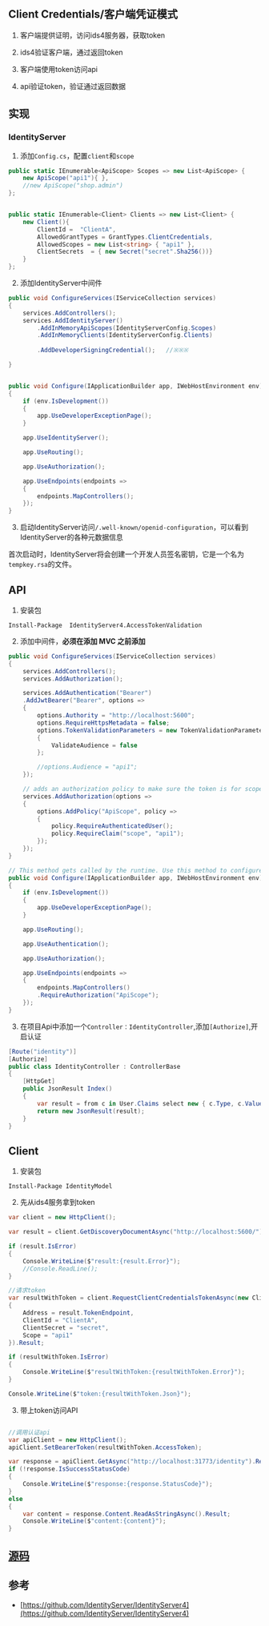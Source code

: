 ## Client Credentials/客户端凭证模式

1. 客户端提供证明，访问ids4服务器，获取token

2. ids4验证客户端，通过返回token 

3. 客户端使用token访问api

4. api验证token，验证通过返回数据

## 实现

### IdentityServer

1. 添加```Config.cs```，配置```client```和```scope```

```c#
public static IEnumerable<ApiScope> Scopes => new List<ApiScope> {
    new ApiScope("api1"){ },
    //new ApiScope("shop.admin")
};


public static IEnumerable<Client> Clients => new List<Client> {
    new Client(){
        ClientId =  "ClientA",
        AllowedGrantTypes = GrantTypes.ClientCredentials,
        AllowedScopes = new List<string> { "api1" },
        ClientSecrets  = { new Secret("secret".Sha256())}
    }
};

```


2. 添加IdentityServer中间件

```c#
public void ConfigureServices(IServiceCollection services)
{
    services.AddControllers();
    services.AddIdentityServer()
        .AddInMemoryApiScopes(IdentityServerConfig.Scopes)
        .AddInMemoryClients(IdentityServerConfig.Clients)
        
        .AddDeveloperSigningCredential();   //※※※

}


public void Configure(IApplicationBuilder app, IWebHostEnvironment env)
{
    if (env.IsDevelopment())
    {
        app.UseDeveloperExceptionPage();
    }

    app.UseIdentityServer();

    app.UseRouting();

    app.UseAuthorization();

    app.UseEndpoints(endpoints =>
    {
        endpoints.MapControllers();
    });
}


```

3. 启动IdentityServer访问```/.well-known/openid-configuration```，可以看到IdentityServer的各种元数据信息

首次启动时，IdentityServer将会创建一个开发人员签名密钥，它是一个名为```tempkey.rsa```的文件。




## API

1. 安装包

```
Install-Package  IdentityServer4.AccessTokenValidation
```


2. 添加中间件，**必须在添加 MVC 之前添加**

```c#
public void ConfigureServices(IServiceCollection services)
{
    services.AddControllers();
    services.AddAuthorization();

    services.AddAuthentication("Bearer")
    .AddJwtBearer("Bearer", options =>
    {
        options.Authority = "http://localhost:5600";
        options.RequireHttpsMetadata = false;
        options.TokenValidationParameters = new TokenValidationParameters
        {
            ValidateAudience = false
        };

        //options.Audience = "api1";
    });

    // adds an authorization policy to make sure the token is for scope 'api1'
    services.AddAuthorization(options =>
    {
        options.AddPolicy("ApiScope", policy =>
        {
            policy.RequireAuthenticatedUser();
            policy.RequireClaim("scope", "api1");
        });
    });
}

// This method gets called by the runtime. Use this method to configure the HTTP request pipeline.
public void Configure(IApplicationBuilder app, IWebHostEnvironment env)
{
    if (env.IsDevelopment())
    {
        app.UseDeveloperExceptionPage();
    }

    app.UseRouting();

    app.UseAuthentication();

    app.UseAuthorization();

    app.UseEndpoints(endpoints =>
    {
        endpoints.MapControllers()
        .RequireAuthorization("ApiScope");
    });
}

```



3. 在项目Api中添加一个```Controller：IdentityController```,添加```[Authorize]```,开启认证

```c#
[Route("identity")]
[Authorize]
public class IdentityController : ControllerBase
{
    [HttpGet]
    public JsonResult Index()
    {
        var result = from c in User.Claims select new { c.Type, c.Value };
        return new JsonResult(result);
    }
}

```

## Client

1. 安装包

```
Install-Package IdentityModel
```

2. 先从ids4服务拿到token

```c#
var client = new HttpClient();

var result = client.GetDiscoveryDocumentAsync("http://localhost:5600/").Result;

if (result.IsError)
{
    Console.WriteLine($"result:{result.Error}");
    //Console.ReadLine();
}

//请求token
var resultWithToken = client.RequestClientCredentialsTokenAsync(new ClientCredentialsTokenRequest
{
    Address = result.TokenEndpoint,
    ClientId = "ClientA",
    ClientSecret = "secret",
    Scope = "api1"
}).Result;

if (resultWithToken.IsError)
{
    Console.WriteLine($"resultWithToken:{resultWithToken.Error}");
}

Console.WriteLine($"token:{resultWithToken.Json}");
```


3. 带上token访问API

```c#

//调用认证api
var apiClient = new HttpClient();
apiClient.SetBearerToken(resultWithToken.AccessToken);

var response = apiClient.GetAsync("http://localhost:31773/identity").Result;
if (!response.IsSuccessStatusCode)
{
    Console.WriteLine($"response:{response.StatusCode}");
}
else
{
    var content = response.Content.ReadAsStringAsync().Result;
    Console.WriteLine($"content:{content}");
}

```

## [源码](https://github.com/thomerson/Demo/tree/main/DotnetCore/Demo.IDS4)

## 参考

* [https://github.com/IdentityServer/IdentityServer4](https://github.com/IdentityServer/IdentityServer4)